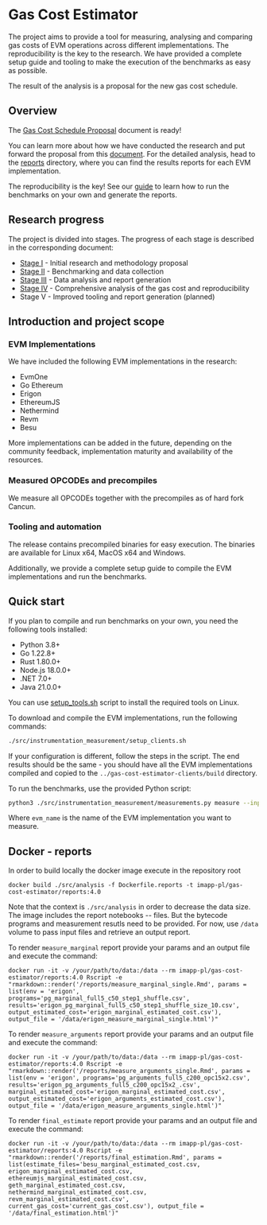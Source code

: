 # Gas Cost Estimator

The project aims to provide a tool for measuring, analysing and comparing gas costs of EVM operations across different implementations. The reproducibility is the key to the research. We have provided a complete setup guide and tooling to make the execution of the benchmarks as easy as possible.

The result of the analysis is a proposal for the new gas cost schedule.

## Overview

The [Gas Cost Schedule Proposal](docs/gas-schedule-proposal.md) document is ready! 

You can learn more about how we have conducted the research and put forward the proposal from this [document](docs/report_stage_iv.md). For the detailed analysis, head to the [reports](docs/reports/) directory, where you can find the results reports for each EVM implementation.

The reproducibility is the key! See our [guide](docs/diy.md) to learn how to run the benchmarks on your own and generate the reports.

## Research progress

The project is divided into stages. The progress of each stage is described in the corresponding document:
 - [Stage I](docs/report_stage_i.md) - Initial research and methodology proposal
 - [Stage II](docs/report_stage_ii.md) - Benchmarking and data collection
 - [Stage III](docs/report_stage_iii.md) - Data analysis and report generation
 - [Stage IV](docs/report_stage_iv.md) - Comprehensive analysis of the gas cost and reproducibility
 - Stage V - Improved tooling and report generation (planned)

## Introduction and project scope

### EVM Implementations
We have included the following EVM implementations in the research:
- EvmOne
- Go Ethereum
- Erigon
- EthereumJS
- Nethermind
- Revm
- Besu

More implementations can be added in the future, depending on the community feedback, implementation maturity and availability of the resources.

### Measured OPCODEs and precompiles
We measure all OPCODEs together with the precompiles as of hard fork Cancun.

### Tooling and automation
The release contains precompiled binaries for easy execution. The binaries are available for Linux x64, MacOS x64 and Windows.

Additionally, we provide a complete setup guide to compile the EVM implementations and run the benchmarks.

## Quick start

If you plan to compile and run benchmarks on your own, you need the following tools installed:
- Python 3.8+
- Go 1.22.8+
- Rust 1.80.0+
- Node.js 18.0.0+
- .NET 7.0+
- Java 21.0.0+

You can use [setup_tools.sh](src/instrumentation_measurement/setup_tools.sh) script to install the required tools on Linux.

To download and compile the EVM implementations, run the following commands:
```bash
./src/instrumentation_measurement/setup_clients.sh
```

If your configuration is different, follow the steps in the script. The end results should be the same - you should have all the EVM implementations compiled and copied to the `../gas-cost-estimator-clients/build` directory.

To run the benchmarks, use the provided Python script:
```bash
python3 ./src/instrumentation_measurement/measurements.py measure --input_file ./src/stage4/pg_marginal_full5_c50_step5_shuffle.csv --evm evm_name --sample_size 10
```
Where `evm_name` is the name of the EVM implementation you want to measure.

## Docker - reports

In order to build locally the docker image execute in the repository root

```shell
docker build ./src/analysis -f Dockerfile.reports -t imapp-pl/gas-cost-estimator/reports:4.0
```

Note that the context is `./src/analysis` in order to decrease the data size. 
The image includes the report notebooks -- files. 
But the bytecode programs and measurement resutls need to be provided.
For now, use `/data` volume to pass input files and retrieve an output report.

To render `measure_marginal` report provide your params and an output file and execute the command:

```shell
docker run -it -v /your/path/to/data:/data --rm imapp-pl/gas-cost-estimator/reports:4.0 Rscript -e "rmarkdown::render('/reports/measure_marginal_single.Rmd', params = list(env = 'erigon', programs='pg_marginal_full5_c50_step1_shuffle.csv', results='erigon_pg_marginal_full5_c50_step1_shuffle_size_10.csv', output_estimated_cost='erigon_marginal_estimated_cost.csv'), output_file = '/data/erigon_measure_marginal_single.html')"
```

To render `measure_arguments` report provide your params and an output file and execute the command:

```shell
docker run -it -v /your/path/to/data:/data --rm imapp-pl/gas-cost-estimator/reports:4.0 Rscript -e "rmarkdown::render('/reports/measure_arguments_single.Rmd', params = list(env = 'erigon', programs='pg_arguments_full5_c200_opc15x2.csv', results='erigon_pg_arguments_full5_c200_opc15x2_.csv', marginal_estimated_cost='erigon_marginal_estimated_cost.csv', output_estimated_cost='erigon_arguments_estimated_cost.csv'), output_file = '/data/erigon_measure_arguments_single.html')"
```

To render `final_estimate` report provide your params and an output file and execute the command:

```shell
docker run -it -v /your/path/to/data:/data --rm imapp-pl/gas-cost-estimator/reports:4.0 Rscript -e "rmarkdown::render('/reports/final_estimation.Rmd', params = list(estimate_files='besu_marginal_estimated_cost.csv, erigon_marginal_estimated_cost.csv, ethereumjs_marginal_estimated_cost.csv, geth_marginal_estimated_cost.csv, nethermind_marginal_estimated_cost.csv, revm_marginal_estimated_cost.csv', current_gas_cost='current_gas_cost.csv'), output_file = '/data/final_estimation.html')"
```
